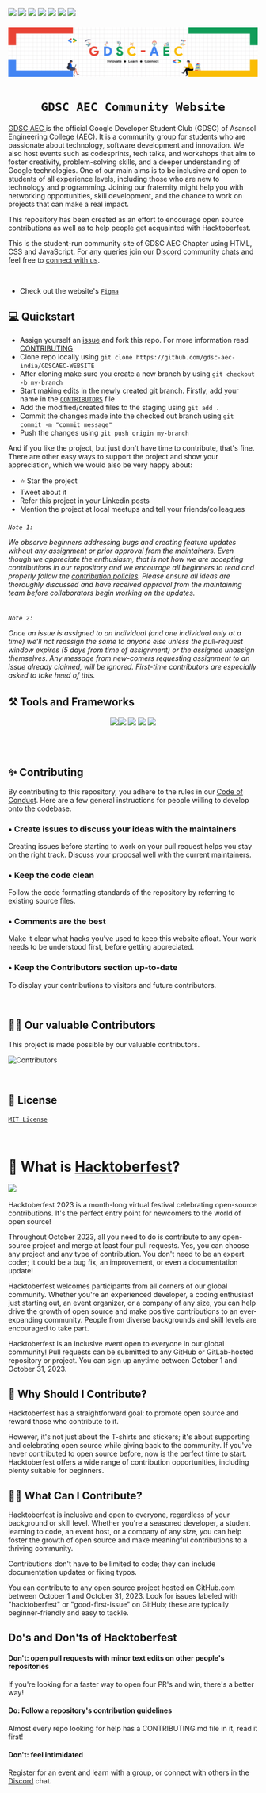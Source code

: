 <p>
    <img src="https://img.shields.io/github/issues-raw/gdsc-aec-india/GDSCAEC-WEBSITE"> 
    <img src="https://img.shields.io/github/contributors/gdsc-aec-india/GDSCAEC-WEBSITE">
    <img src="https://img.shields.io/github/issues-pr/gdsc-aec-india/GDSCAEC-WEBSITE">
    <img src="https://img.shields.io/github/license/gdsc-aec-india/GDSCAEC-WEBSITE">
    <img src="https://img.shields.io/github/last-commit/gdsc-aec-india/GDSCAEC-WEBSITE">
    <a href="https://hits.seeyoufarm.com"><img src="https://hits.seeyoufarm.com/api/count/incr/badge.svg?url=https%3A%2F%2Fgithub.com%2Fgdsc-aec-india%2FGDSCAEC-WEBSITE&count_bg=%2379C83D&title_bg=%23555555&icon=gimp.svg&icon_color=%23E7E7E7&title=hits&edge_flat=false"/></a>
    <img src="https://api.netlify.com/api/v1/badges/c432dfd8-3238-4782-baac-40d80621cfe8/deploy-status" />
</p>

<h6 align="center"><img src="https://raw.githubusercontent.com/gdsc-aec-india/branding/main/assets/GDSC-AEC-Community-Banner.png" /></p></h6>
<h1 align="center"><code>&nbsp;GDSC AEC Community Website&nbsp;</code></h1>

<a href="https://gdsc.community.dev/asansol-engineering-college-asansol/"> GDSC AEC </a>  is the official Google Developer Student Club (GDSC) of Asansol Engineering College (AEC). It is a community group for students who are passionate about technology, software development and innovation. We also host events such as codesprints, tech talks, and workshops that aim to foster creativity, problem-solving skills, and a deeper understanding of Google technologies. One of our main aims is to be inclusive and open to students of all experience levels, including those who are new to technology and programming. Joining our fraternity might help you with networking opportunities, skill development, and the chance to work on projects that can make a real impact.

This repository has been created as an effort to encourage open source contributions as well as to help people get acquainted with Hacktoberfest.

 This is the student-run community site of GDSC AEC Chapter using HTML, CSS and JavaScript. For any queries join our [Discord](https://discord.gg/r5C2yRwqva) community chats and feel free to [connect with us](https://gdscaec.bio.link).

<br>

-   Check out the website's [`Figma`](https://www.figma.com/file/L2GYK3G0lOmUj9Hsciqqar/Untitled?type=design&mode=design&t=0cblAidI2uXu7g5j-1)

## 💻 Quickstart

-   Assign yourself an [issue](https://github.com/GDSC-AEC-INDIA/GDSCAEC-WEBSITE/issues) and fork this repo. For more information read [CONTRIBUTING](./CONTRIBUTING.md)
-   Clone repo locally using `git clone https://github.com/gdsc-aec-india/GDSCAEC-WEBSITE`
-   After cloning make sure you create a new branch by using `git checkout -b my-branch`
-   Start making edits in the newly created git branch. Firstly, add your name in the [`CONTRIBUTORS`](./CONTRIBUTORS) file
-   Add the modified/created files to the staging using `git add .`
-   Commit the changes made into the checked out branch using `git commit -m "commit message"`
-   Push the changes using `git push origin my-branch`

And if you like the project, but just don't have time to contribute, that's fine. There are other easy ways to support the project and show your appreciation, which we would also be very happy about:

-   ⭐ Star the project
-   Tweet about it
-   Refer this project in your Linkedin posts
-   Mention the project at local meetups and tell your friends/colleagues

<h6><code>Note 1:</code>

We observe beginners addressing bugs and creating feature updates without any assignment or prior approval from the maintainers. Even though we appreciate the enthusiasm, that is not how we are accepting contributions in our repository and we encourage all beginners to read and properly follow the [contribution policies](./CONTRIBUTING.md). Please ensure all ideas are thoroughly discussed and have received approval from the maintaining team before collaborators begin working on the updates.</h6>

<h6><code>Note 2:</code>

Once an issue is assigned to an individual (and one individual only at a time) we'll not reassign the same to anyone else unless the pull-request window expires (5 days from time of assignment) or the assignee unassign themselves. Any message from new-comers requesting assignment to an issue already claimed, will be ignored. First-time contributors are especially asked to take heed of this.</h6>

## ⚒️ Tools and Frameworks

<h6 align="center"><img src="https://img.shields.io/badge/React-black?style=for-the-badge&logo=react&logoColor=02cff7"><img src="https://img.shields.io/badge/TailwindCSS-FFFFFF?style=for-the-badge&logo=tailwindcss&logoColor=0390fc"> <img src="https://img.shields.io/badge/JavaScript-F7DF1E?style=for-the-badge&logo=javascript&logoColor=black">  <img src="https://img.shields.io/badge/Git-orange?style=for-the-badge&logo=git&logoColor=white"> <img src="https://img.shields.io/badge/VSCode-blue?style=for-the-badge&logo=visualstudiocode&logoColor=white"></h6>

<br>

## ✨ Contributing

By contributing to this repository, you adhere to the rules in our [Code of Conduct](./CODE_OF_CONDUCT.md). Here are a few general instructions for people willing to develop onto the codebase.

### • Create issues to discuss your ideas with the maintainers

Creating issues before starting to work on your pull request helps you stay on the right track. Discuss your proposal well with the current maintainers.

### • Keep the code clean

Follow the code formatting standards of the repository by referring to existing source files.

### • Comments are the best

Make it clear what hacks you've used to keep this website afloat. Your work needs to be understood first, before getting appreciated.

### • Keep the Contributors section up-to-date

To display your contributions to visitors and future contributors.

<br>

## 👨‍💻 Our valuable Contributors

This project is made possible by our valuable contributors.

![Contributors](https://contributors-img.web.app/image?repo=gdsc-aec-india/GDSCAEC-WEBSITE)

<br>

## 📜 License

[`MIT License`](./LICENSE)

<br />

# 🎉 What is [Hacktoberfest](https://hacktoberfest.com)?

<img src="https://res.cloudinary.com/practicaldev/image/fetch/s--ijwmdoMc--/c_imagga_scale,f_auto,fl_progressive,h_420,q_auto,w_1000/https://dev-to-uploads.s3.amazonaws.com/uploads/articles/k8rdfvlf17di6gd9qyh6.jpg" />

Hacktoberfest 2023 is a month-long virtual festival celebrating open-source contributions. It's the perfect entry point for newcomers to the world of open source!

Throughout October 2023, all you need to do is contribute to any open-source project and merge at least four pull requests. Yes, you can choose any project and any type of contribution. You don't need to be an expert coder; it could be a bug fix, an improvement, or even a documentation update!

Hacktoberfest welcomes participants from all corners of our global community. Whether you're an experienced developer, a coding enthusiast just starting out, an event organizer, or a company of any size, you can help drive the growth of open source and make positive contributions to an ever-expanding community. People from diverse backgrounds and skill levels are encouraged to take part.

Hacktoberfest is an inclusive event open to everyone in our global community!
Pull requests can be submitted to any GitHub or GitLab-hosted repository or project.
You can sign up anytime between October 1 and October 31, 2023.

## 🤔 Why Should I Contribute?

Hacktoberfest has a straightforward goal: to promote open source and reward those who contribute to it.

However, it's not just about the T-shirts and stickers; it's about supporting and celebrating open source while giving back to the community. If you've never contributed to open source before, now is the perfect time to start. Hacktoberfest offers a wide range of contribution opportunities, including plenty suitable for beginners.

## 👨‍💻 What Can I Contribute?

Hacktoberfest is inclusive and open to everyone, regardless of your background or skill level. Whether you're a seasoned developer, a student learning to code, an event host, or a company of any size, you can help foster the growth of open source and make meaningful contributions to a thriving community.

Contributions don't have to be limited to code; they can include documentation updates or fixing typos.

You can contribute to any open source project hosted on GitHub.com between October 1 and October 31, 2023. Look for issues labeled with "hacktoberfest" or "good-first-issue" on GitHub; these are typically beginner-friendly and easy to tackle.

## Do's and Don'ts of Hacktoberfest

<h4>Don't: open pull requests with minor text edits on other people's repositories</h4>
 If you're looking for a faster way to open four PR's and win, there's a better way!

<h4>Do: Follow a repository's contribution guidelines</h4>
 Almost every repo looking for help has a CONTRIBUTING.md file in it, read it first!

<h4>Don't: feel intimidated</h4>

Register for an event and learn with a group, or connect with others in the [Discord](https://discord.gg/r5C2yRwqva) chat.
